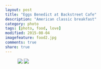 ```yaml
---
layout: post
title: "Eggs Benedict at Backstreet Cafe"
description: "American classic breakfast"
category: photo
tags: [photo, food, love]
modified: 2015-08-04
imagefeature: food2.jpg
comments: true
share: true
---
```



<figure class='half'>
	<a href="{{ site.url }}/images/food/eggsbenedict.jpg"><img src="{{ site.url }}/images/food/eggsbenedict.jpg"></a>
	<a href="{{ site.url }}/images/food/eggsbenedict2.jpg"><img src="{{ site.url }}/images/food/eggsbenedict2.jpg"></a>
</figure>